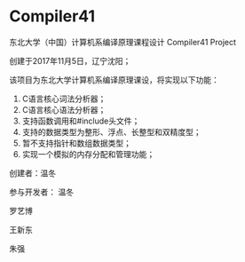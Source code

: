 # Compiler41
东北大学（中国）计算机系编译原理课程设计
Compiler41 Project

创建于2017年11月5日，辽宁沈阳；

该项目为东北大学计算机系编译原理课设，将实现以下功能：
1. C语言核心词法分析器；
2. C语言核心语法分析器；
3. 支持函数调用和#include头文件；
4. 支持的数据类型为整形、浮点、长整型和双精度型；
5. 暂不支持指针和数组数据类型；
6. 实现一个模拟的内存分配和管理功能；

创建者：温冬

参与开发者：
温冬

罗艺博

王新东

朱强
